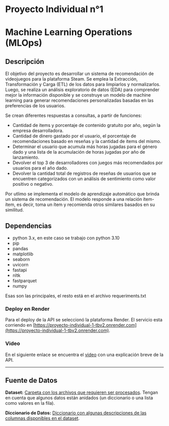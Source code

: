 # Proyecto Individual n°1
 # Machine Learning Operations (MLOps)

## Descripción
El objetivo del proyecto es desarrollar un sistema de recomendación de videojuegos para la plataforma Steam. 
Se emplea la Extracción, Transformación y Carga (ETL) de los datos para limpiarlos y normalizarlos.
Luego, se realiza un análisis exploratorio de datos (EDA) para comprender mejor la información disponible y se construye un modelo de machine learning para generar recomendaciones personalizadas basadas en las preferencias de los usuarios.

Se crean diferentes respuestas a consultas, a partir de funciones:
- Cantidad de items y porcentaje de contenido gratuito por año, según la empresa desarrolladora.
- Cantidad de dinero gastado por el usuario, el porcentaje de recomendaciones basado en reseñas y la cantidad de items del mismo.
- Determinar el usuario que acumula más horas jugadas para el género dado y una lista de la acumulación de horas jugadas por año de lanzamiento.
- Devolver el top 3 de desarrolladores con juegos más recomendados por usuarios para el año dado.
- Devolver la cantidad total de registros de reseñas de usuarios que se encuentren categorizados con un análisis de sentimiento como valor positivo o negativo.

Por utlimo se implementa el modelo de aprendizaje automático que brinda un sistema de recomendación. El modelo responde a una relación ítem-ítem, es decir, toma un ítem y recomienda otros similares basados en su similitud.

## Dependencias
- python 3.x, en este caso se trabajo con python 3.10
- pip
- pandas
- matplotlib
- seaborn
- uvicorn
- fastapi
- nltk
- fastparquet
- numpy

Esas son las principales, el resto está en el archivo requeriments.txt

### Deploy en Render
Para el deploy de la API se seleccionó la plataforma Render. El servicio esta corriendo en [https://proyecto-individual-1-tbv2.onrender.com](https://proyecto-individual-1-tbv2.onrender.com).

### Video
En el siguiente enlace se encuentra el [video](https://youtu.be/xhvcsx9634I) con una explicación breve de la API.

---

## Fuente de Datos

**Dataset:** [Carpeta con los archivos que requieren ser procesados](https://drive.google.com/drive/folders/1HqBG2-sUkz_R3h1dZU5F2uAzpRn7BSpj). Tengan en cuenta que algunos datos están anidados (un diccionario o una lista como valores en la fila).

**Diccionario de Datos:** [Diccionario con algunas descripciones de las columnas disponibles en el dataset](https://docs.google.com/spreadsheets/d/1-t9HLzLHIGXvliq56UE_gMaWBVTPfrlTf2D9uAtLGrk/edit?usp=drive_link).